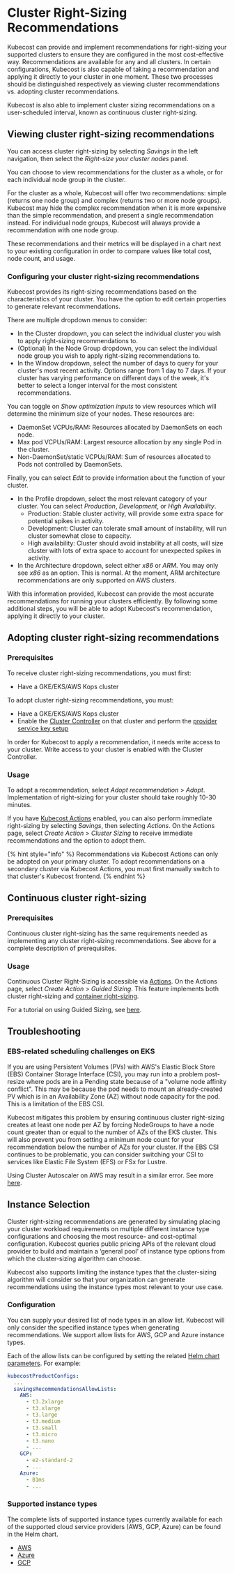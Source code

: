 # Cluster Right-Sizing Recommendations

Kubecost can provide and implement recommendations for right-sizing your supported clusters to ensure they are configured in the most cost-effective way. Recommendations are available for any and all clusters. In certain configurations, Kubecost is also capable of taking a recommendation and applying it directly to your cluster in one moment. These two processes should be distinguished respectively as viewing cluster recommendations vs. adopting cluster recommendations.

Kubecost is also able to implement cluster sizing recommendations on a user-scheduled interval, known as continuous cluster right-sizing.

## Viewing cluster right-sizing recommendations

You can access cluster right-sizing by selecting _Savings_ in the left navigation, then select the _Right-size your cluster nodes_ panel.

You can choose to view recommendations for the cluster as a whole, or for each individual node group in the cluster.

For the cluster as a whole, Kubecost will offer two recommendations: simple (returns one node group) and complex (returns two or more node groups). Kubecost may hide the complex recommendation when it is more expensive than the simple recommendation, and present a single recommendation instead. For individual node groups, Kubecost will always provide a recommendation with one node group.  

These recommendations and their metrics will be displayed in a chart next to your existing configuration in order to compare values like total cost, node count, and usage.

### Configuring your cluster right-sizing recommendations

Kubecost provides its right-sizing recommendations based on the characteristics of your cluster. You have the option to edit certain properties to generate relevant recommendations.

There are multiple dropdown menus to consider:

* In the Cluster dropdown, you can select the individual cluster you wish to apply right-sizing recommendations to.
* (Optional) In the Node Group dropdown, you can select the individual node group you wish to apply right-sizing recommendations to.
* In the Window dropdown, select the number of days to query for your cluster's most recent activity. Options range from 1 day to 7 days. If your cluster has varying performance on different days of the week, it's better to select a longer interval for the most consistent recommendations.

You can toggle on _Show optimization inputs_ to view resources which will determine the minimum size of your nodes. These resources are:

* DaemonSet VCPUs/RAM: Resources allocated by DaemonSets on each node.
* Max pod VCPUs/RAM: Largest resource allocation by any single Pod in the cluster.
* Non-DaemonSet/static VCPUs/RAM: Sum of resources allocated to Pods not controlled by DaemonSets.

Finally, you can select _Edit_ to provide information about the function of your cluster.

* In the Profile dropdown, select the most relevant category of your cluster. You can select _Production_, _Development_, or _High Availability_.
  * Production: Stable cluster activity, will provide some extra space for potential spikes in activity.
  * Development: Cluster can tolerate small amount of instability, will run cluster somewhat close to capacity.
  * High availability: Cluster should avoid instability at all costs, will size cluster with lots of extra space to account for unexpected spikes in activity.
* In the Architecture dropdown, select either _x86_ or _ARM_. You may only see _x86_ as an option. This is normal. At the moment, ARM architecture recommendations are only supported on AWS clusters.

With this information provided, Kubecost can provide the most accurate recommendations for running your clusters efficiently. By following some additional steps, you will be able to adopt Kubecost's recommendation, applying it directly to your cluster.

## Adopting cluster right-sizing recommendations

### Prerequisites

To receive cluster right-sizing recommendations, you must first:

* Have a GKE/EKS/AWS Kops cluster

To adopt cluster right-sizing recommendations, you must:

* Have a GKE/EKS/AWS Kops cluster
* Enable the [Cluster Controller](/install-and-configure/advanced-configuration/controller/cluster-controller.md) on that cluster and perform the [provider service key setup](/install-and-configure/advanced-configuration/controller/cluster-controller.md#provider-service-key-setup)

In order for Kubecost to apply a recommendation, it needs write access to your cluster. Write access to your cluster is enabled with the Cluster Controller.

### Usage

To adopt a recommendation, select _Adopt recommendation_ > _Adopt_. Implementation of right-sizing for your cluster should take roughly 10-30 minutes.

If you have [Kubecost Actions](/using-kubecost/navigating-the-kubecost-ui/savings/savings-actions.md) enabled, you can also perform immediate right-sizing by selecting _Savings_, then selecting _Actions_. On the Actions page, select _Create Action_ > _Cluster Sizing_ to receive immediate recommendations and the option to adopt them.

{% hint style="info" %}
Recommendations via Kubecost Actions can only be adopted on your primary cluster. To adopt recommendations on a secondary cluster via Kubecost Actions, you must first manually switch to that cluster's Kubecost frontend.
{% endhint %}

## Continuous cluster right-sizing

### Prerequisites

Continuous cluster right-sizing has the same requirements needed as implementing any cluster right-sizing recommendations. See above for a complete description of prerequisites.

### Usage

Continuous Cluster Right-Sizing is accessible via [Actions](/using-kubecost/navigating-the-kubecost-ui/savings/savings-actions.md#guided-sizing). On the Actions page, select _Create Action_ > _Guided Sizing_. This feature implements both cluster right-sizing and [container right-sizing](/using-kubecost/navigating-the-kubecost-ui/savings/container-request-right-sizing-recommendations.md).

For a tutorial on using Guided Sizing, see [here](/using-kubecost/navigating-the-kubecost-ui/savings/savings-actions.md#guided-sizing).

## Troubleshooting

### EBS-related scheduling challenges on EKS

If you are using Persistent Volumes (PVs) with AWS's Elastic Block Store (EBS) Container Storage Interface (CSI), you may run into a problem post-resize where pods are in a Pending state because of a "volume node affinity conflict". This may be because the pod needs to mount an already-created PV which is in an Availability Zone (AZ) without node capacity for the pod. This is a limitation of the EBS CSI.

Kubecost mitigates this problem by ensuring continuous cluster right-sizing creates at least one node per AZ by forcing NodeGroups to have a node count greater than or equal to the number of AZs of the EKS cluster. This will also prevent you from setting a minimum node count for your recommendation below the number of AZs for your cluster. If the EBS CSI continues to be problematic, you can consider switching your CSI to services like Elastic File System (EFS) or FSx for Lustre.

Using Cluster Autoscaler on AWS may result in a similar error. See more [here](https://github.com/kubernetes/autoscaler/blob/master/cluster-autoscaler/cloudprovider/aws/README.md#common-notes-and-gotchas).

## Instance Selection 

Cluster right-sizing recommendations are generated by simulating placing your cluster workload requirements on multiple different instance type configurations and choosing the most resource- and cost-optimal configuration. Kubecost queries public pricing APIs of the relevant cloud provider to build and maintain a ‘general pool’ of instance type options from which the cluster-sizing algorithm can choose.

Kubecost also supports limiting the instance types that the cluster-sizing algorithm will consider so that your organization can generate recommendations using the instance types most relevant to your use case.

### Configuration

You can supply your desired list of node types in an allow list. Kubecost will only consider the specified instance types when generating recommendations. We support allow lists for AWS, GCP and Azure instance types.

Each of the allow lists can be configured by setting the related [Helm chart parameters](https://github.com/kubecost/cost-analyzer-helm-chart/blob/e98d38e7e99a329719e6c814560b71ee83cc7b82/cost-analyzer/values.yaml#L3451-L3454). For example:

```yaml
kubecostProductConfigs:
  ...
  savingsRecommendationsAllowLists:
    AWS:
      - t3.2xlarge
      - t3.xlarge
      - t3.large
      - t3.medium
      - t3.small
      - t3.micro
      - t3.nano
      - ...
    GCP: 
      - e2-standard-2
      - ...
    Azure:
      - B1ms
      - ...
```

### Supported instance types

The complete lists of supported instance types currently available for each of the supported cloud service providers (AWS, GCP, Azure) can be found in the Helm chart.

* [AWS](https://github.com/kubecost/cost-analyzer-helm-chart/blob/develop/cost-analyzer/values-savings-rec-allowlist-aws.yaml)
* [Azure](https://github.com/kubecost/cost-analyzer-helm-chart/blob/develop/cost-analyzer/values-savings-rec-allowlist-azure.yaml)
* [GCP](https://github.com/kubecost/cost-analyzer-helm-chart/blob/develop/cost-analyzer/values-savings-rec-allowlist-gcp.yaml)
